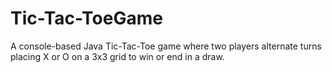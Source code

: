 # Tic-Tac-ToeGame
A console-based Java Tic-Tac-Toe game where two players alternate turns placing X or O on a 3x3 grid to win or end in a draw.
